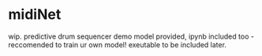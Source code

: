 # midiNet
wip. predictive drum sequencer
demo model provided, ipynb included too - reccomended to train ur own model!
exeutable to be included later. 
